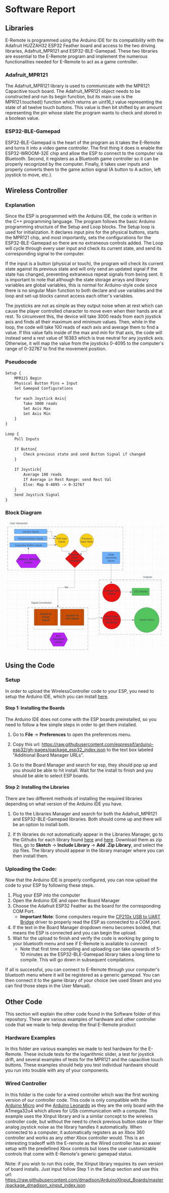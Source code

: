 # Software Report

## Libraries

E-Remote is programmed using the Arduino IDE for its compatibility with the Adafruit HUZZAH32 ESP32 Feather board and access to the two driving libraries, Adafruit_MPR121 and ESP32-BLE-Gamepad. These two libraries are essential to the E-Remote program and implement the numerous functionalities needed for E-Remote to act as a game controller.

### Adafruit_MPR121
The Adafruit_MPR121 library is used to communicate with the MPR121 Capacitive touch board. The Adafruit_MPR121 object needs to be constructed and run its begin function, but its main use is the MPR121.touched() function which returns an uint16_t value representing the state of all twelve touch buttons. This value is then bit shifted by an amount representing the pin whose state the program wants to check and stored in a boolean value.

### ESP32-BLE-Gamepad
ESP32-BLE-Gamepad is the heart of the program as it takes the E-Remote and turns it into a video game controller. The first thing it does is enable the  ESP32-WROOM-32E chip and allow the ESP to connect to the computer via Bluetooth. Second, it registers as a Bluetooth game controller so it can be properly recognized by the computer. Finally, it takes user inputs and properly converts them to the game action signal (A button to A action, left joystick to move, etc.). 

## Wireless Controller

### Explanation
Since the ESP is programmed with the Arduino IDE, the code is written in the C++ programming language. 
The program follows the basic Arduino programming structure of the Setup and Loop blocks. 
The Setup loop is used for initialization. It declares input pins for the physical buttons, starts the MPR121 chip, and most importantly, sets the configurations for the ESP32-BLE-Gamepad so there are no extraneous controls added.
The Loop will cycle through every user input and check its current state, and send its corresponding signal to the computer. 

If the input is a button (physical or touch), the program will check its current state against its previous state and will only send an updated signal if the state has changed, preventing extraneous repeat signals from being sent. 
It is important to note that although the state storage arrays and library variables are global variables, this is normal for Arduino-style code since there is no singular Main function to both declare and use variables and the loop and set-up blocks cannot access each other's variables. 

The joysticks are not as simple as they output noise when at rest which can cause the player controlled character to move even when their hands are at rest. 
To circumvent this, the device will take 3000 reads from each joystick axis and finds all their maximum and minimum values. Then, while in the loop, the code will take 100 reads of each axis and average them to find a value. 
If this value falls inside of the max and min for that axis, the code will instead send a rest value of 16383 which is true neutral for any joystick axis. 
Otherwise, it will map the value from the joysticks 0-4095 to the computer's range of 0-32767 to find the movement position.

### Pseudocode

```
Setup {
    MPR121 Begin
    Physical Button Pins = Input
    Set Gamepad Configurations

    for each Joystick Axis{
        Take 3000 reads
        Set Axis Max
        Set Axis Min
    }
}

Loop {
    Poll Inputs

    If Button{
        Check previous state and send Button Signal if changed
    }
	
    If Joystick{
        Average 100 reads
        If Average in Rest Range: send Rest Val
        Else: Map 0-4095 -> 0-32767
    }
    Send Joystick Signal
}
```

### Block Diagram

<img src="SoftwareFlowchart.jpg">

## Using the Code
### Setup
In order to upload the WirelessController code to your ESP, you need to setup the Arduino IDE, which you can install [here](https://www.arduino.cc/en/software).

#### Step 1: Installing the Boards
The Arduino IDE does not come with the ESP boards preinstalled, so you need to follow a few simple steps in order to get them installed. 

1. Go to **File** -> **Preferences** to open the preferences menu. 

2. Copy this url: https://raw.githubusercontent.com/espressif/arduino-esp32/gh-pages/package_esp32_index.json to the text box labeled "Additional Board Manager URLs". 

3. Go to the Board Manager and search for esp, they should pop up and you should be able to hit install. Wait for the install to finish and you should be able to select ESP boards.

#### Step 2: Installing the Libraries
There are two different methods of installing the required libraries depending on what version of the Arduino IDE you have. 

1. Go to the Libraries Manager and search for both the Adafruit_MPR121 and ESP32-BLE-Gamepad libraries. Both should come up and there will be an option to install both.

2. If th libraries do not automatically appear in the Libraries Manager, go to the Githubs for each library found [here](*https://github.com/adafruit/Adafruit_MPR121) and [here](https://github.com/lemmingDev/ESP32-BLE-Gamepad). Download them as zip files, go to **Sketch** -> **Include Library** -> **Add .Zip Library**, and select the zip files. The library should appear in the library manager where you can then install them.

### Uploading the Code:
Now that the Arduino IDE is properly configured, you can now upload the code to your ESP by following these steps.
1. Plug your ESP into the computer 
2. Open the Arduino IDE and open the Board Manager
3. Choose the Adafruit ESP32 Feather as the board for the corresponding COM Port.
    * **Important Note**: Some computers require the [CP210x USB to UART Bridge](https://www.silabs.com/developers/usb-to-uart-bridge-vcp-drivers?tab=downloads) driver to properly read the ESP as connected to a COM port.
4. If the text in the Board Manager dropdown menu becomes bolded, that means the ESP is connected and you can begin the upload.
5. Wait for the upload to finish and verify the code is working by going to your bluetooth menu and see if E-Remote is available to connect
    * Note that first time compiling and uploading can take upwards of 5-10 minutes as the ESP32-BLE-Gamepad library takes a long time to compile. This will go down in subsequent compilations.

If all is successful, you can connect to E-Remote through your computer's bluetooth menu where it will be registered as a generic gamepad. You can then connect it to the game library of your choice (we used Steam and you can find those steps in the User Manual).

## Other Code
This section will explain the other code found in the Software folder of this repository. These are various examples of hardware and other controller code that we made to help develop the final E-Remote product
### Hardware Examples
In this folder are various examples we made to test hardware for the E-Remote. These include tests for the logarithmic slider, a test for joystick drift, and several examples of tests for the MPR121 and the capacitive touch buttons. These examples should help you test individual hardware should you run into trouble with any of your components.
### Wired Controller
In this folder is the code for a wired controller which was the first working version of our controller code. This code is only compatible with the [Arduino Micro](https://store.arduino.cc/products/arduino-micro) and the [Arduino Leonardo](https://store.arduino.cc/products/arduino-leonardo-with-headers?queryID=undefined) as they are the only board with the ATmega32u4 which allows for USb communication with a computer. This example uses the XInput library and is a similar concept to the wireless controller code, but without the need to check previous button state or filter analog joystick noise as the library handles it automatically. When connected to a computer, it automatically registers as an Xbox 360 controller and works as any other Xbox controller would. This is an interesting tradeoff with the E-remote as the Wired controller has an easier setup with the predefined Xbox controls but loses the user customizable controls that come with E-Remote's generic gamepad status. 

Note: if you wish to run this code, the XInput library requires its own version of board installs. Just input follow Step 1 in the Setup section and use this url: https://raw.githubusercontent.com/dmadison/ArduinoXInput_Boards/master/package_dmadison_xinput_index.json

